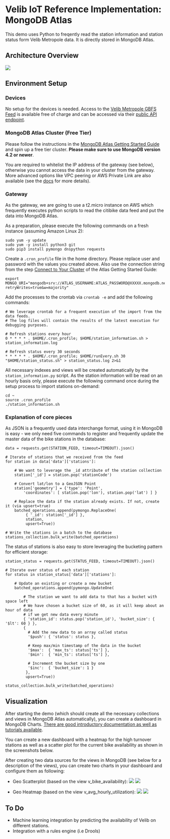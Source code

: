 # Velib IoT Reference Implementation: MongoDB Atlas

This demo uses Python to freqently read the station information and station status form Velib Metropole data. It is directly stored in MongoDB Atlas.

## Architecture Overview

![](implementation.png)

## Environment Setup

### Devices
No setup for the devices is needed. Access to the [Velib Metropole GBFS Feed](https://www.velib-metropole.fr/donnees-open-data-gbfs-du-service-velib-metropole) is available free of charge and can be accessed via their [public API endpoint](https://velib-metropole-opendata.smoove.pro/opendata/Velib_Metropole/gbfs.json).

### MongoDB Atlas Cluster (Free Tier)
Please follow the instructions in the [MongoDB Atlas Getting Started Guide](https://docs.atlas.mongodb.com/getting-started/) and spin up a free tier cluster. **Please make sure to use MongoDB version 4.2 or newer**. 

You are required to whitelist the IP address of the gateway (see below), otherwise you cannot access the data in your cluster from the gateway. More advanced options like VPC peering or AWS Private Link are also available (see the [docs](https://docs.atlas.mongodb.com/setup-cluster-security/) for more details).

### Gateway 
As the gateway, we are going to use a t2.micro instance on AWS which frequently executes python scripts to read the citibike data feed and put the data into MongoDB Atlas.

As a preparation, please execute the following commands on a fresh instance (assuming Amazon Linux 2):
```
sudo yum -y update
sudo yum -y install python3 git
sudo pip3 install pymongo dnspython requests
```

Create a `.cron_profile` file in the home directory. Please replace user and password with the values you created above. Also use the connection string from the step [Connect to Your Cluster](https://docs.atlas.mongodb.com/tutorial/connect-to-your-cluster/) of the Atlas Getting Started Guide:
```
export MONGO_URI="mongodb+srv://ATLAS_USERNAME:ATLAS_PASSWORD@XXXXX.mongodb.net/test?retryWrites=true&w=majority"
```

Add the processes to the crontab via `crontab -e` and add the following commands:
```
# We leverage crontab for a frequent execution of the import from the data feeds.
# The log files will contain the results of the latest execution for debugging purposes.

# Refresh stations every hour
0 * * * * . $HOME/.cron_profile; $HOME/station_information.sh > station_information.log

# Refresh status every 30 seconds
* * * * * . $HOME/.cron_profile; $HOME/runEvery.sh 30 "$HOME/station_status.sh" > station_status.log 2>&1
```

All necessary indexes and views will be created automatically by the `station_information.py` script. As the station information will be read on an hourly basis only, please execute the following command once during the setup process to import stations on-demand:
```
cd ~
source .cron_profile
./station_information.sh
```

### Explanation of core pieces

As JSON is a frequently used data interchange format, using it in MongoDB is easy - we only need five commands to register and frequently update the master data of the bike stations in the database:
```
data = requests.get(STATION_FEED, timeout=TIMEOUT).json()

# Iterate of stations that we received from the feed
for station in data['data']['stations']:

	# We want to leverage the _id attribute of the station collection
    station['_id'] = station.pop('stationCode')

    # Convert lat/lon to a GeoJSON Point
    station['geometry'] = {'type': 'Point', 
        'coordinates': [ station.pop('lon'), station.pop('lat') ] }

    # Replace the data if the station already exists. If not, create it (via upsert=true)
    batched_operations.append(pymongo.ReplaceOne(
         { '_id': station['_id'] },
         station,
         upsert=True))

# Write the stations in a batch to the database
stations_collection.bulk_write(batched_operations)
```

The status of stations is also easy to store leveraging the bucketing pattern for efficient storage:
```
station_status = requests.get(STATUS_FEED, timeout=TIMEOUT).json()

# Iterate over status of each station
for status in station_status['data']['stations']:

	# Update an existing or create a new bucket
    batched_operations.append(pymongo.UpdateOne(
    	
    	# The station we want to add data to that has a bucket with space left
    	# We have chosen a bucket size of 60, as it will keep about an hour of data
    	# if we get new data every minute
        { 'station_id': status.pop('station_id'), 'bucket_size': { '$lt': 60 } },
        {
          # Add the new data to an array called status
          '$push': { 'status': status },

          # Keep max/min timestamp of the data in the bucket
          '$max':  { 'max_ts': status['ts'] },
          '$min':  { 'min_ts': status['ts'] },

          # Increment the bucket size by one
          '$inc':  { 'bucket_size': 1 }
         },
         upsert=True))

status_collection.bulk_write(batched_operations)
```
## Visualization
After starting the demo (which should create all the necessary collections and views in MongoDB Atlas automatically), you can create a dashboard in MongoDB Charts. [There are good introductory documentation as well as tutorials available](https://docs.mongodb.com/charts/master/).

You can create a new dashboard with a heatmap for the high turnover stations as well as a scatter plot for the current bike availability as shown in the screenshots below.

After creating two data sources for the views in MongoDB (see below for a description of the views), you can create two charts in your dashboard and configure them as following:

* Geo Scatterplot (based on the view v_bike_availability):
![](config_avail_step1.png)
![](config_avail_step2.png)

* Geo Heatmap (based on the view v_avg_hourly_utilization):
![](config_util_step1.png)
![](config_util_step2.png)

## To Do
* Machine learning integration by predicting the availability of Velib on different stations.
* Integration with a rules engine (i.e Drools)
